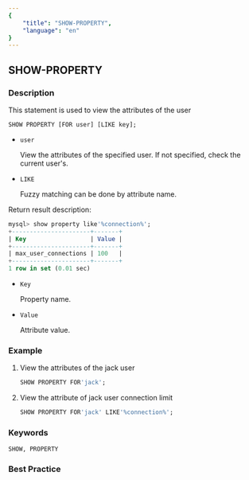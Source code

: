 ```yaml
---
{
    "title": "SHOW-PROPERTY",
    "language": "en"
}
---
```


## SHOW-PROPERTY

### Description

This statement is used to view the attributes of the user

```
SHOW PROPERTY [FOR user] [LIKE key];
```

* `user`

    View the attributes of the specified user. If not specified, check the current user's.

* `LIKE`

    Fuzzy matching can be done by attribute name.

Return result description:

```sql
mysql> show property like'%connection%';
+----------------------+-------+
| Key                  | Value |
+----------------------+-------+
| max_user_connections | 100   |
+----------------------+-------+
1 row in set (0.01 sec)
```

* `Key`

    Property name.

* `Value`

    Attribute value.

### Example

1. View the attributes of the jack user

    ```sql
    SHOW PROPERTY FOR'jack';
    ```

2. View the attribute of jack user connection limit

    ```sql
    SHOW PROPERTY FOR'jack' LIKE'%connection%';
    ```

### Keywords

    SHOW, PROPERTY

### Best Practice
